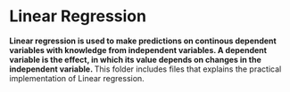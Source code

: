# Linear Regression
<b> Linear regression is used to make predictions on continous dependent variables with knowledge from independent variables. A dependent variable is the effect, in which its value depends on changes in the independent variable. </b>
This folder includes files that explains the practical implementation of Linear regression.
